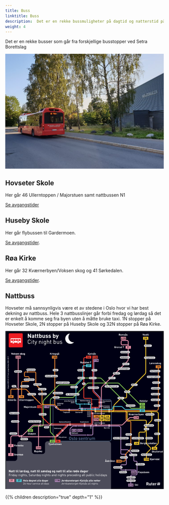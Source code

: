 ```yaml
---
title: Buss
linktitle: Buss
description:  Det er en rekke bussmuligheter på dagtid og natterstid på Hovseter
weight: 4
---
```


Det er en rekke busser som går fra forskjellige busstopper ved Setra Borettslag

![Buss](hovseter_skole_buss.jpg)

## Hovseter Skole

Her går 46 Ullerntoppen / Majorstuen samt nattbussen N1

[Se avgangstider](https://ruter.no/reiseplanlegger/?departures=true&departureMode=bus&departureStop=%7B%22id%22%3A%22NSR%3AStopPlace%3A6365%22%2C%22name%22%3A%22Hovseter+skole%22%2C%22county%22%3A%22Oslo%22%2C%22locality%22%3A%22Oslo%22%2C%22coordinates%22%3A%7B%22x%22%3A10.656557%2C%22y%22%3A59.949485%7D%2C%22category%22%3A%5B%22onstreetBus%22%5D%7D)

## Huseby Skole

Her går flybussen til Gardermoen.

[Se avgangstider](https://ruter.no/reiseplanlegger/?departures=true&departureMode=bus&departureStop=%7B%22id%22%3A%22NSR%3AStopPlace%3A6359%22%2C%22name%22%3A%22Huseby+skole%22%2C%22county%22%3A%22Oslo%22%2C%22locality%22%3A%22Oslo%22%2C%22coordinates%22%3A%7B%22x%22%3A10.655737%2C%22y%22%3A59.945079%7D%2C%22category%22%3A%5B%22onstreetBus%22%5D%7D).

## Røa Kirke

Her går 32 Kværnerbyen/Voksen skog og 41 Sørkedalen.

[Se avgangstider](https://ruter.no/reiseplanlegger/?departures=true&departureMode=bus&departureStop=%7B%22id%22%3A%22NSR%3AStopPlace%3A6390%22%2C%22name%22%3A%22R%C3%B8a+kirke%22%2C%22county%22%3A%22Oslo%22%2C%22locality%22%3A%22Oslo%22%2C%22coordinates%22%3A%7B%22x%22%3A10.644247%2C%22y%22%3A59.950017%7D%2C%22category%22%3A%5B%22onstreetBus%22%5D%7D).

## Nattbuss

Hovseter må sannsynligvis være et av stedene i Oslo hvor vi har best dekning av nattbuss. Hele 3 nattbusslinjer går forbi fredag og lørdag så det er enkelt å komme seg fra byen uten å måtte bruke taxi. 1N stopper på Hovseter Skole, 2N stopper på Huseby Skole og 32N stopper på Røa Kirke. 

![Nattbuss](nattbuss.png)

{{% children description="true" depth="1" %}}
